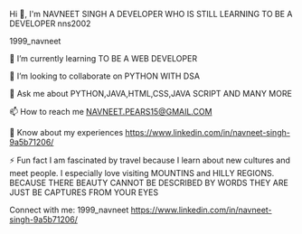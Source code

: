 Hi 👋, I'm NAVNEET SINGH
A DEVELOPER WHO IS STILL LEARNING TO BE A DEVELOPER
nns2002

1999_navneet

🌱 I’m currently learning TO BE A WEB DEVELOPER

👯 I’m looking to collaborate on PYTHON WITH DSA

💬 Ask me about PYTHON,JAVA,HTML,CSS,JAVA SCRIPT AND MANY MORE

📫 How to reach me NAVNEET.PEARS15@GMAIL.COM

📄 Know about my experiences https://www.linkedin.com/in/navneet-singh-9a5b71206/

⚡ Fun fact I am fascinated by travel because I learn about new cultures and meet people. I especially love visiting MOUNTINS and HILLY REGIONS. BECAUSE THERE BEAUTY CANNOT BE DESCRIBED BY WORDS THEY ARE JUST BE CAPTURES FROM YOUR EYES

Connect with me:
1999_navneet https://www.linkedin.com/in/navneet-singh-9a5b71206/

